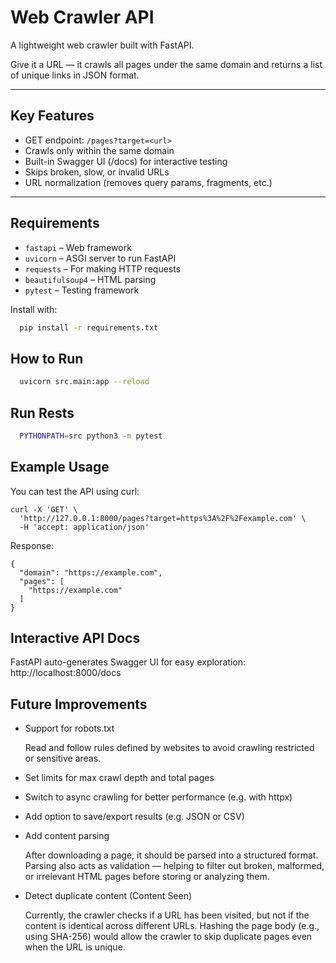 # Web Crawler API

A lightweight web crawler built with FastAPI.

Give it a URL — it crawls all pages under the same domain and returns a list of unique links in JSON format.

---

##  Key Features

-  GET endpoint: `/pages?target=<url>`
-  Crawls only within the same domain
-  Built-in Swagger UI (/docs) for interactive testing
-  Skips broken, slow, or invalid URLs 
-  URL normalization (removes query params, fragments, etc.)

---

## Requirements

- `fastapi` – Web framework
- `uvicorn` – ASGI server to run FastAPI
- `requests` – For making HTTP requests
- `beautifulsoup4` – HTML parsing
- `pytest` – Testing framework

Install with:

```bash
  pip install -r requirements.txt
```
## How to Run
```bash
  uvicorn src.main:app --reload
```

## Run Rests
```bash
  PYTHONPATH=src python3 -m pytest 
```

## Example Usage
You can test the API using curl:
```
curl -X 'GET' \
  'http://127.0.0.1:8000/pages?target=https%3A%2F%2Fexample.com' \
  -H 'accept: application/json'
```
Response:
```
{
  "domain": "https://example.com",
  "pages": [
    "https://example.com"
  ]
}
```

## Interactive API Docs
FastAPI auto-generates Swagger UI for easy exploration: http://localhost:8000/docs

## Future Improvements

- Support for robots.txt

  Read and follow rules defined by websites to avoid crawling restricted or sensitive areas.
- Set limits for max crawl depth and total pages
- Switch to async crawling for better performance (e.g. with httpx)
- Add option to save/export results (e.g. JSON or CSV)
- Add content parsing 

    After downloading a page, it should be parsed into a structured format.
Parsing also acts as validation — helping to filter out broken, malformed, or irrelevant HTML pages before storing or analyzing them.
- Detect duplicate content (Content Seen)

    Currently, the crawler checks if a URL has been visited, but not if the content is identical across different URLs.
Hashing the page body (e.g., using SHA-256) would allow the crawler to skip duplicate pages even when the URL is unique.
